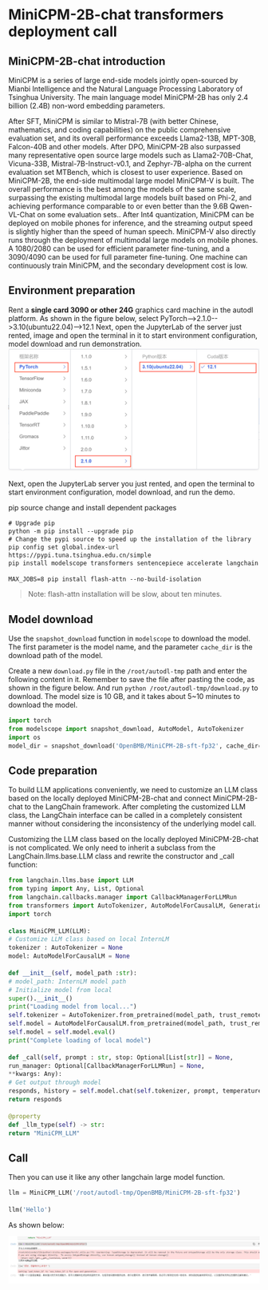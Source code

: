 # MiniCPM-2B-chat transformers deployment call

## MiniCPM-2B-chat introduction

MiniCPM is a series of large end-side models jointly open-sourced by Mianbi Intelligence and the Natural Language Processing Laboratory of Tsinghua University. The main language model MiniCPM-2B has only 2.4 billion (2.4B) non-word embedding parameters.

After SFT, MiniCPM is similar to Mistral-7B (with better Chinese, mathematics, and coding capabilities) on the public comprehensive evaluation set, and its overall performance exceeds Llama2-13B, MPT-30B, Falcon-40B and other models.
After DPO, MiniCPM-2B also surpassed many representative open source large models such as Llama2-70B-Chat, Vicuna-33B, Mistral-7B-Instruct-v0.1, and Zephyr-7B-alpha on the current evaluation set MTBench, which is closest to user experience.
Based on MiniCPM-2B, the end-side multimodal large model MiniCPM-V is built. The overall performance is the best among the models of the same scale, surpassing the existing multimodal large models built based on Phi-2, and achieving performance comparable to or even better than the 9.6B Qwen-VL-Chat on some evaluation sets..
After Int4 quantization, MiniCPM can be deployed on mobile phones for inference, and the streaming output speed is slightly higher than the speed of human speech. MiniCPM-V also directly runs through the deployment of multimodal large models on mobile phones.
A 1080/2080 can be used for efficient parameter fine-tuning, and a 3090/4090 can be used for full parameter fine-tuning. One machine can continuously train MiniCPM, and the secondary development cost is low.

## Environment preparation
Rent a **single card 3090 or other 24G** graphics card machine in the autodl platform. As shown in the figure below, select PyTorch-->2.1.0-->3.10(ubuntu22.04)-->12.1
Next, open the JupyterLab of the server just rented, image and open the terminal in it to start environment configuration, model download and run demonstration. 
![Alt ​​text](images/image-1.png)

Next, open the JupyterLab server you just rented, and open the terminal to start environment configuration, model download, and run the demo.

pip source change and install dependent packages

```shell
# Upgrade pip
python -m pip install --upgrade pip
# Change the pypi source to speed up the installation of the library
pip config set global.index-url https://pypi.tuna.tsinghua.edu.cn/simple
pip install modelscope transformers sentencepiece accelerate langchain

MAX_JOBS=8 pip install flash-attn --no-build-isolation
```

> Note: flash-attn installation will be slow, about ten minutes.

## Model download

Use the `snapshot_download` function in `modelscope` to download the model. The first parameter is the model name, and the parameter `cache_dir` is the download path of the model.

Create a new `download.py` file in the `/root/autodl-tmp` path and enter the following content in it. Remember to save the file after pasting the code, as shown in the figure below. And run `python /root/autodl-tmp/download.py` to download. The model size is 10 GB, and it takes about 5~10 minutes to download the model.

```python
import torch
from modelscope import snapshot_download, AutoModel, AutoTokenizer
import os
model_dir = snapshot_download('OpenBMB/MiniCPM-2B-sft-fp32', cache_dir='/root/autodl-tmp', revision='master')
```

## Code preparation

To build LLM applications conveniently, we need to customize an LLM class based on the locally deployed MiniCPM-2B-chat and connect MiniCPM-2B-chat to the LangChain framework. After completing the customized LLM class, the LangChain interface can be called in a completely consistent manner without considering the inconsistency of the underlying model call.

Customizing the LLM class based on the locally deployed MiniCPM-2B-chat is not complicated. We only need to inherit a subclass from the LangChain.llms.base.LLM class and rewrite the constructor and _call function:

```python
from langchain.llms.base import LLM
from typing import Any, List, Optional
from langchain.callbacks.manager import CallbackManagerForLLMRun
from transformers import AutoTokenizer, AutoModelForCausalLM, GenerationConfig
import torch

class MiniCPM_LLM(LLM):
# Customize LLM class based on local InternLM
tokenizer : AutoTokenizer = None
model: AutoModelForCausalLM = None

def __init__(self, model_path :str):
# model_path: InternLM model path
# Initialize model from local
super().__init__()
print("Loading model from local...")
self.tokenizer = AutoTokenizer.from_pretrained(model_path, trust_remote_code=True)
self.model = AutoModelForCausalLM.from_pretrained(model_path, trust_remote_code=True,torch_dtype=torch.bfloat16, device_map="auto")
self.model = self.model.eval()
print("Complete loading of local model")

def _call(self, prompt : str, stop: Optional[List[str]] = None,
run_manager: Optional[CallbackManagerForLLMRun] = None,
**kwargs: Any):
# Get output through model
responds, history = self.model.chat(self.tokenizer, prompt, temperature=0.5, top_p=0.8, repetition_penalty=1.02)
return responds

@property
def _llm_type(self) -> str:
return "MiniCPM_LLM"
```

## Call

Then you can use it like any other langchain large model function.

```python
llm = MiniCPM_LLM('/root/autodl-tmp/OpenBMB/MiniCPM-2B-sft-fp32')

llm('Hello')
```

As shown below:

![alt text](images/image-10.png)